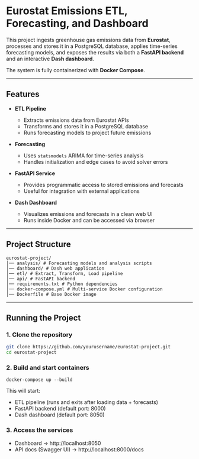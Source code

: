 # Eurostat Emissions ETL, Forecasting, and Dashboard

This project ingests greenhouse gas emissions data from **Eurostat**, processes and stores it in a PostgreSQL database, applies time-series forecasting models, and exposes the results via both a **FastAPI backend** and an interactive **Dash dashboard**.

The system is fully containerized with **Docker Compose**.

---

## Features

- **ETL Pipeline**  
  - Extracts emissions data from Eurostat APIs  
  - Transforms and stores it in a PostgreSQL database  
  - Runs forecasting models to project future emissions  

- **Forecasting**  
  - Uses `statsmodels` ARIMA for time-series analysis  
  - Handles initialization and edge cases to avoid solver errors  

- **FastAPI Service**  
  - Provides programmatic access to stored emissions and forecasts  
  - Useful for integration with external applications  

- **Dash Dashboard**  
  - Visualizes emissions and forecasts in a clean web UI  
  - Runs inside Docker and can be accessed via browser  

---

## Project Structure
```
eurostat-project/
│── analysis/ # Forecasting models and analysis scripts
│── dashboard/ # Dash web application
│── etl/ # Extract, Transform, Load pipeline
│── api/ # FastAPI backend
│── requirements.txt # Python dependencies
│── docker-compose.yml # Multi-service Docker configuration
│── Dockerfile # Base Docker image
```

---

## Running the Project

### 1. Clone the repository
```bash
git clone https://github.com/yourusername/eurostat-project.git
cd eurostat-project
```

### 2. Build and start containers
```
docker-compose up --build
```
This will start:

- ETL pipeline (runs and exits after loading data + forecasts)
- FastAPI backend (default port: 8000)
- Dash dashboard (default port: 8050)

### 3. Access the services

- Dashboard → http://localhost:8050
- API docs (Swagger UI) → http://localhost:8000/docs